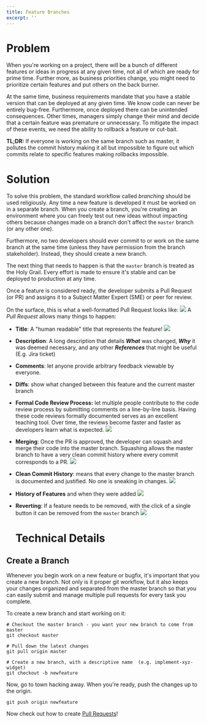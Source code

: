 ```yaml
---
title: Feature Branches
excerpt: ''
---
```


# Problem

When you're working on a project, there will be a bunch of different features or ideas in progress at any given time, not all of which are ready for prime time. Further more, as business priorities change, you might need to prioritize certain features and put others on the back burner.

At the same time, business requirements mandate that you have a stable version that can be deployed at any given time. We know code can never be entirely bug-free. Furthermore, once deployed there can be unintended consequences. Other times, managers simply change their mind and decide that a certain feature was premature or unnecessary. To mitigate the impact of these events, we need the ability to rollback a feature or cut-bait.

**TL;DR:** If everyone is working on the same branch such as master, it pollutes the commit history making it all but impossible to figure out which commits relate to specific features making rollbacks impossible.

# Solution

To solve this problem, the standard workflow called _branching_ should be used religiously. Any time a new feature is developed it must be worked on in a separate branch. When you create a branch, you're creating an environment where you can freely test out new ideas without impacting others because changes made on a branch don't affect the `master` branch (or any other one).

Furthermore, no two developers should ever commit to or work on the same branch at the same time (unless they have permission from the branch stakeholder). Instead, they should create a new branch.

The next thing that needs to happen is that the `master` branch is treated as the Holy Grail. Every effort is made to ensure it's stable and can be deployed to production at any time.

Once a feature is considered ready, the developer submits a Pull Request (or PR) and assigns it to a Subject Matter Expert (SME) or peer for review.

On the surface, this is what a well-formatted Pull Request looks like: ![](/images/e802ae2-image_3.png) A _Pull Request_ allows many things to happen:

- **Title**: A "human readable" title that represents the feature! ![](/images/2d4fce9-image.png)
- **Description**: A long description that details **_What_** was changed, **_Why_** it was deemed necessary, and any other **_References_** that might be useful (E.g. Jira ticket)

- **Comments**: let anyone provide arbitrary feedback viewable by everyone.

- **Diffs**: show what changed between this feature and the current master branch

- **Formal Code Review Process:** let multiple people contribute to the code review process by submitting comments on a line-by-line basis. Having these code reviews formally documented serves as an excellent teaching tool. Over time, the reviews become faster and faster as developers learn what is expected. ![](/images/9df4fad-image_2.png)

- **Merging**: Once the PR is approved, the developer can squash and merge their code into the master branch. Squashing allows the master branch to have a very clean commit history where every commit corresponds to a PR. ![](/images/2b3e7eb-image_4.png)
- **Clean Commit History**: means that every change to the master branch is documented and justified. No one is sneaking in changes. ![](/images/b3dae79-image_5.png)
- **History of Features** and when they were added ![](/images/f9a3727-image_7.png)
- **Reverting**: If a feature needs to be removed, with the click of a single button it can be removed from the `master` branch ![](/images/28887e9-image_8.png)

  # Technical Details

## Create a Branch

Whenever you begin work on a new feature or bugfix, it's important that you create a new branch. Not only is it proper git workflow, but it also keeps your changes organized and separated from the master branch so that you can easily submit and manage multiple pull requests for every task you complete.

To create a new branch and start working on it:

```
# Checkout the master branch - you want your new branch to come from master
git checkout master

# Pull down the latest changes
git pull origin master

# Create a new branch, with a descriptive name  (e.g. implement-xyz-widget)
git checkout -b newfeature
```

Now, go to town hacking away. When you're ready, push the changes up to the origin.

```
git push origin newfeature
```

Now check out how to create [Pull Requests](doc:pull-requests)!
